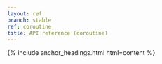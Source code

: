 ```yaml
---
layout: ref
branch: stable
ref: coroutine
title: API reference (coroutine)
---
```

{% include anchor_headings.html html=content %}